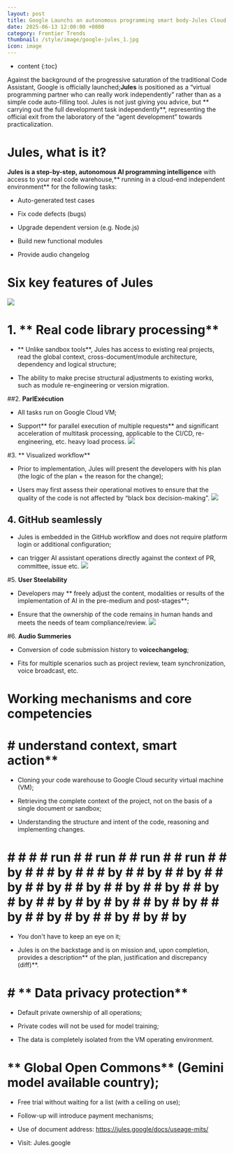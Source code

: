 ```yaml
---
layout: post
title: Google Launchs an autonomous programming smart body-Jules Cloud Run can independently perform a full development task
date: 2025-06-13 12:00:00 +0800
category: Frontier Trends
thumbnail: /style/image/google-jules_1.jpg
icon: image
---
```

* content
{:toc}

Against the background of the progressive saturation of the traditional Code Assistant, Google is officially launched;**Jules** is positioned as a “virtual programming partner who can really work independently” rather than as a simple code auto-filling tool.
Jules is not just giving you advice, but ** carrying out the full development task independently**, representing the official exit from the laboratory of the “agent development” towards practicalization.

# Jules, what is it?
**Jules is a step-by-step, autonomous AI programming intelligence** with access to your real code warehouse,** running in a cloud-end independent environment** for the following tasks:

- Auto-generated test cases

- Fix code defects (bugs)

- Upgrade dependent version (e.g. Node.js)

- Build new functional modules

- Provide audio changelog

# Six key features of Jules
![](https://assets-v2.circle.so/me9jkesuw292h6fo3mgi3boqfoim)
# 1.  ** Real code library processing**

- ** Unlike sandbox tools**, Jules has access to existing real projects, read the global context, cross-document/module architecture, dependency and logical structure;

- The ability to make precise structural adjustments to existing works, such as module re-engineering or version migration.

##2. **ParlExécution**

- All tasks run on Google Cloud VM;

- Support** for parallel execution of multiple requests** and significant acceleration of multitask processing, applicable to the CI/CD, re-engineering, etc. heavy load process.
![](https://assets-v2.circle.so/wyoul0oxk38phzwo7tln0tvkbq17)

#3.  ** Visualized workflow**

- Prior to implementation, Jules will present the developers with his plan (the logic of the plan + the reason for the change);

- Users may first assess their operational motives to ensure that the quality of the code is not affected by “black box decision-making”.
![](https://assets-v2.circle.so/hjmf5woud54chstuxif1p9wv06zi)

## 4.  **GitHub seamlessly**

- Jules is embedded in the GitHub workflow and does not require platform login or additional configuration;

- can trigger AI assistant operations directly against the context of PR, committee, issue etc.
![](https://assets-v2.circle.so/l9j3dj9gv4izrm8fo8g9h3v77bwi)

#5. **User Steelability**

- Developers may ** freely adjust the content, modalities or results of the implementation of AI in the pre-medium and post-stages**;

- Ensure that the ownership of the code remains in human hands and meets the needs of team compliance/review.
![](https://assets-v2.circle.so/ddagzgzbt9lt41kawg49uk3xundt)

#6.  **Audio Summeries**

- Conversion of code submission history to **voicechangelog**;

- Fits for multiple scenarios such as project review, team synchronization, voice broadcast, etc.

# Working mechanisms and core competencies

# #  understand context, smart action**

- Cloning your code warehouse to Google Cloud security virtual machine (VM);

- Retrieving the complete context of the project, not on the basis of a single document or sandbox;

- Understanding the structure and intent of the code, reasoning and implementing changes.

# # # # # run # # run # # run # # run # # by # # # by # # # by # # by # # by # # by # # by # # by # # by # # by # # by # by # # by # by # by # # by # by # # by # # by # by # # by # by # by #

- You don't have to keep an eye on it;

- Jules is on the backstage and is on mission and, upon completion, provides a description** of the plan, justification and discrepancy (diff)**.

# #  ** Data privacy protection**

- Default private ownership of all operations;

- Private codes will not be used for model training;

- The data is completely isolated from the VM operating environment.

# ** Global Open Commons** (Gemini model available country);

- Free trial without waiting for a list (with a ceiling on use);

- Follow-up will introduce payment mechanisms;

- Use of document address: https://jules.google/docs/useage-mits/

- Visit: Jules.google

